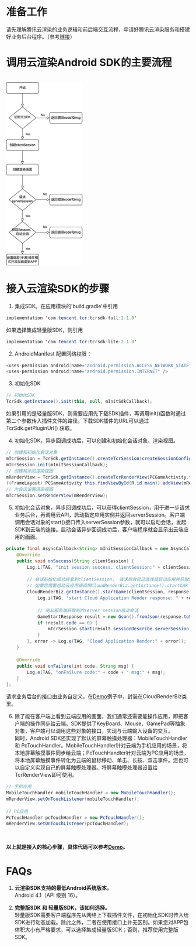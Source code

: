 # 准备工作
请先理解腾讯云渲染的业务逻辑和前后端交互流程，申请好腾讯云渲染服务和搭建好业务后台程序。（参考[链接](../README.md)）

# 调用云渲染Android SDK的主要流程
<br>
<img src="images/云渲染sdk调用流程.jpeg" height="500px">
<br>

# 接入云渲染SDK的步骤

1. 集成SDK。在应用模块的'build.gradle'中引用

```java
implementation 'com.tencent.tcr:tcrsdk-full:2.1.0'
```

如果选择集成轻量版SDK，则引用

```java
implementation 'com.tencent.tcr:tcrsdk-lite:2.1.0' 
```

2. AndroidManifest 配置网络权限：

```java
<uses-permission android:name="android.permission.ACCESS_NETWORK_STATE" />
<uses-permission android:name="android.permission.INTERNET" />
```

3. 初始化SDK

```java
// 初始化SDK
TcrSdk.getInstance().init(this, null, mInitSdkCallback);
```

如果引用的是轻量版SDK，则需要应用先下载SDK插件，再调用init()函数时通过第二个参数传入插件文件的路径。下载SDK插件的URL可以通过 TcrSdk.getPluginUrl() 获取。

4. 初始化SDK，异步回调成功后，可以创建和初始化会话对象、渲染视图。

```java
// 创建和初始化会话对象
mTcrSession = TcrSdk.getInstance().createTcrSession(createSessionConfig());
mTcrSession.init(mInitSessionCallback);
// 创建和添加渲染视图
mRenderView = TcrSdk.getInstance().createTcrRenderView(PCGameActivity.this, mTcrSession, TcrRenderViewType.SURFACE);
((FrameLayout) PCGameActivity.this.findViewById(R.id.main)).addView(mRenderView);
// 为会话设置渲染视图
mTcrSession.setRenderView(mRenderView);
```

5. 初始化会话对象，异步回调成功后，可以获得clientSession，用于进一步请求业务后台，再调用云API，启动指定应用实例并返回serverSession。客户端调用会话对象的start()接口传入serverSession参数，就可以启动会话，发起SDK到云端的连接。启动会话异步回调成功后，客户端程序就会显示出云端应用的画面。 

```java
private final AsyncCallback<String> mInitSessionCallback = new AsyncCallback<String>() {
    @Override
    public void onSuccess(String clientSession) {
        Log.i(TAG, "init session success, clientSession:" + clientSession);

        // 会话初始化成功后拿到clientSession， 请求后台启动游戏或启动应用并获取ServerSession
        // 如果您需要启动云应用请调用CloudRenderBiz.getInstance().startCAR
        CloudRenderBiz.getInstance().startGame(clientSession, response -> {
            Log.i(TAG, "start Cloud Application Render response: " + response);

            // 用从服务端获取到的server session启动会话
            GameStartResponse result = new Gson().fromJson(response.toString(), GameStartResponse.class);
            if (result.code == 0) {
                mTcrSession.start(result.sessionDescribe.serverSession, mStartSessionCallback);
            }
        }, error -> Log.e(TAG, "Cloud Application Render:" + error));
    }

    @Override
    public void onFailure(int code, String msg) {
        Log.e(TAG, "onFailure code:" + code + " msg:" + msg);
    }
};
```

请求业务后台的接口由业务自定义，在[Demo](../Demo)例子中，封装在CloudRenderBiz类里。

6. 除了能在客户端上看到云端应用的画面，我们通常还需要能操作应用，即把客户端的操作同步给云端。SDK提供了KeyBoard、Mouse、GamePad等抽象对象，客户端可以调用这些对象的接口，实现与云端输入设备的交互。  
同时，Android SDK还实现了默认的屏幕触摸处理器：MobileTouchHandler 和 PcTouchHandler。MobileTouchHandler针对云端为手机应用的场景，将本地屏幕触摸事件同步给云端；PcTouchHandler针对云端为PC应用的场景，将本地屏幕触摸事件转化为云端的鼠标移动、单击、长按、双击事件。您也可以自定义实现自己的屏幕触摸处理器。将屏幕触摸处理器设置给TcrRenderView即可使用。

```java
// 手机应用
MobileTouchHandler mobileTouchHandler = new MobileTouchHandler();
mRenderView.setOnTouchListener(mobileTouchHandler);

// PC应用
PcTouchHandler pcTouchHandler = new PcTouchHandler();
mRenderView.setOnTouchListener(pcTouchHandler);
```

<br><p>
**以上就是接入的核心步骤，具体代码可以参考[Demo](../Demo)。**

# FAQs
1. **云渲染SDK支持的最低Android系统版本。**  
Android 4.1（API 级别 16）。

2. **完整版SDK 和 轻量版SDK，该如何选择。**  
轻量版SDK需要客户端程序先从网络上下载插件文件，在初始化SDK时传入给SDK进行动态加载。除此之外，二者在使用接口上并无区别。如果您对APP包体积大小有严格要求，可以选择集成轻量版SDK；否则，推荐使用完整版SDK。
